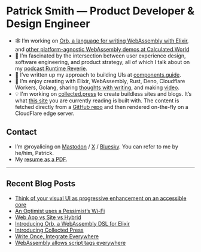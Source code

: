 # Patrick Smith — Product Developer & Design Engineer

- 🕸️ I’m working on [Orb, a language for writing WebAssembly with Elixir](https://github.com/RoyalIcing/Orb), and [other platform-agnostic WebAssembly demos at Calculated.World](https://calculated.world)
- 💬 I’m fascinated by the intersection between user experience design, software engineering, and product strategy, all of which I talk about on my [podcast Runtime Reverie](https://runtimereverie.com).
- 🪺 I’ve written up my approach to building UIs at [components.guide](https://components.guide/).
- 🌱 I’m enjoy creating with Elixir, WebAssembly, Rust, Deno, Cloudflare Workers, Golang, sharing [thoughts with writing](/blog), and making [video](https://www.youtube.com/@PatrickGWSmith).
- 💡 I'm working on [collected.press](https://collected.press/) to create buildless sites and blogs. It’s what [this site](https://icing.space/) you are currently reading is built with. The content is fetched directly from a [GitHub repo](https://github.com/RoyalIcing/RoyalIcing) and then rendered on-the-fly on a CloudFlare edge server.

## Contact

- I’m @royalicing on [Mastodon](http://hachyderm.io/@royalicing) / [X](https://twitter.com/royalicing) / [Bluesky](https://bsky.app/profile/royalicing.bsky.social). You can refer to me by he/him, Patrick.
- My [resume as a PDF](/resume.pdf).

---

## Recent Blog Posts

- [Think of your visual UI as progressive enhancement on an accessible core](https://icing.space/2023/visual-ui-as-progressive-enhancement)
- [An Optimist uses a Pessimist’s Wi-Fi](https://icing.space/2023/optimist-pessimist-wifi)
- [Web App vs Site vs Hybrid](https://icing.space/2023/web-app-vs-site-vs-hybrid)
- [Introducing Orb, a WebAssembly DSL for Elixir](https://icing.space/2023/introducing-orb)
- [Introducing Collected Press](/2023/introducing-collected-press)
- [Write Once, Integrate Everywhere](/2023/write-once-integrate-everywhere)
- [WebAssembly allows script tags everywhere](/2023/web-assembly-script-tags-everywhere)
